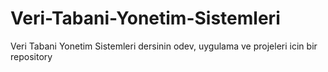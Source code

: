 # Veri-Tabani-Yonetim-Sistemleri

Veri Tabani Yonetim Sistemleri dersinin odev, uygulama ve projeleri icin bir repository
